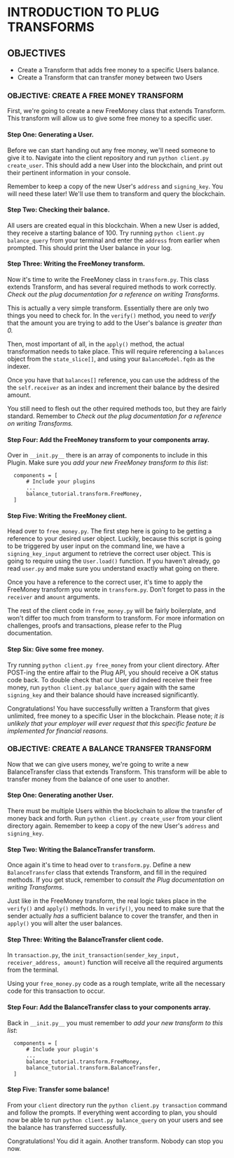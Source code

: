 # INTRODUCTION TO PLUG TRANSFORMS

## OBJECTIVES

- Create a Transform that adds free money to a specific Users balance.
- Create a Transform that can transfer money between two Users

### OBJECTIVE: CREATE A FREE MONEY TRANSFORM

First, we're going to create a new FreeMoney class that extends Transform. This transform will allow us to give some free money to a specific user.

#### Step One: Generating a User.

Before we can start handing out any free money, we'll need someone to give it to. Navigate into the client repository and run `python client.py create_user`. This should add a new User into the blockchain, and print out their pertinent information in your console.

Remember to keep a copy of the new User's `address` and `signing_key`. You will need these later! We'll use them to transform and query the blockchain.

#### Step Two: Checking their balance.

All users are created equal in this blockchain. When a new User is added, they receive a starting balance of 100. Try running `python client.py balance_query` from your terminal and enter the `address` from earlier when prompted. This should print the User balance in your log.

#### Step Three: Writing the FreeMoney transform.

Now it's time to write the FreeMoney class in `transform.py`. This class extends Transform, and has several required methods to work correctly. *Check out the plug documentation for a reference on writing Transforms.*

This is actually a very simple transform. Essentially there are only two things you need to check for. In the `verify()` method, you need to _verify_ that the amount you are trying to add to the User's balance is _greater than 0._

Then, most important of all, in the `apply()` method, the actual transformation needs to take place. This will require referencing a `balances` object from the `state_slice[]`, and using your `BalanceModel.fqdn` as the indexer.

Once you have that `balances[]` reference, you can use the address of the the `self.receiver` as an index and increment their balance by the desired amount.

You still need to flesh out the other required methods too, but they are fairly standard. Remember to  *Check out the plug documentation for a reference on writing Transforms.*

#### Step Four: Add the FreeMoney transform to your components array.

Over in `__init.py__` there is an array of components to include in this Plugin. Make sure you _add your new FreeMoney transform to this list_:

```
  components = [
      # Include your plugins
      ...
      balance_tutorial.transform.FreeMoney,
  ]
```

#### Step Five: Writing the FreeMoney client.

Head over to `free_money.py`. The first step here is going to be getting a reference to your desired user object. Luckily, because this script is going to be triggered by user input on the command line, we have a `signing_key_input` argument to retrieve the correct user object. This is going to require using the `User.load()` function. If you haven't already, go read `user.py` and make sure you understand exactly what going on there.

Once you have a reference to the correct user, it's time to apply the FreeMoney transform you wrote in `transform.py`. Don't forget to pass in the `receiver` and `amount` arguments.

The rest of the client code in `free_money.py` will be fairly boilerplate, and won't differ too much from transform to transform. For more information on challenges, proofs and transactions, please refer to the Plug documentation.

#### Step Six: Give some free money.

Try running `python client.py free_money` from your client directory. After POST-ing the entire affair to the Plug API, you should receive a OK status code back. To double check that our User did indeed receive their free money, run `python client.py balance_query` again with the same `signing_key` and their balance should have increased significantly.

Congratulations! You have successfully written a Transform that gives unlimited, free money to a specific User in the blockchain. Please note; _it is unlikely that your employer will ever request that this specific feature be implemented for financial reasons._

### OBJECTIVE: CREATE A BALANCE TRANSFER TRANSFORM

Now that we can give users money, we're going to write a new BalanceTransfer class that extends Transform. This transform will be able to transfer money from the balance of one user to another.

#### Step One: Generating another User.

There must be multiple Users within the blockchain to allow the transfer of money back and forth. Run `python client.py create_user` from your client directory again. Remember to keep a copy of the new User's `address` and `signing_key`.

#### Step Two: Writing the BalanceTransfer transform.

Once again it's time to head over to `transform.py`. Define a new `BalanceTransfer` class that extends Transform, and fill in the required methods. If you get stuck, remember to _consult the Plug documentation on writing Transforms_.

Just like in the FreeMoney transform, the real logic takes place in the `verify()` and `apply()` methods. In `verify()`, you need to make sure that the sender actually _has_ a sufficient balance to cover the transfer, and then in `apply()` you will alter the user balances.

#### Step Three: Writing the BalanceTransfer client code.

In `transaction.py`, the `init_transaction(sender_key_input, receiver_address, amount)` function will receive all the required arguments from the terminal.

Using your `free_money.py` code as a rough template, write all the necessary code for this transaction to occur.

#### Step Four: Add the BalanceTransfer class to your components array.

Back in `__init.py__` you must remember to _add your new transform to this list_:

```
  components = [
      # Include your plugin's
      ...
      balance_tutorial.transform.FreeMoney,
      balance_tutorial.transform.BalanceTransfer,
  ]
```

#### Step Five: Transfer some balance!

From your `client` directory run the `python client.py transaction` command and follow the prompts. If everything went according to plan, you should now be able to run `python client.py balance_query` on your users and see the balance has transferred successfully.

Congratulations! You did it again. Another transform. Nobody can stop you now.
